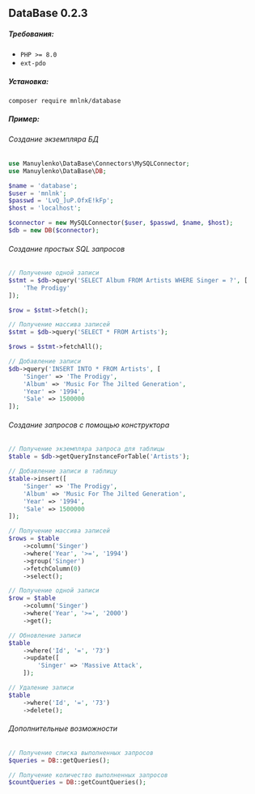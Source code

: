 ## DataBase 0.2.3

##### Требования:

+ `PHP >= 8.0`
+ `ext-pdo`


##### Установка:

```
composer require mnlnk/database
```


##### Пример:

###### Создание экземпляра БД

```php
use Manuylenko\DataBase\Connectors\MySQLConnector;
use Manuylenko\DataBase\DB;

$name = 'database';
$user = 'mnlnk';
$passwd = 'LvQ_]uP.OfxE!kFp';
$host = 'localhost';

$connector = new MySQLConnector($user, $passwd, $name, $host);
$db = new DB($connector);
```

###### Создание простых SQL запросов

```php
// Получение одной записи
$stmt = $db->query('SELECT Album FROM Artists WHERE Singer = ?', [
    'The Prodigy'
]);

$row = $stmt->fetch();
```

```php
// Получение массива записей
$stmt = $db->query('SELECT * FROM Artists');

$rows = $stmt->fetchAll();
```

```php
// Добавление записи 
$db->query('INSERT INTO * FROM Artists', [
    'Singer' => 'The Prodigy',
    'Album' => 'Music For The Jilted Generation',
    'Year' => '1994',
    'Sale' => 1500000
]);
```

###### Создание запросов с помощью конструктора

```php
// Получение экземпляра запроса для таблицы
$table = $db->getQueryInstanceForTable('Artists');
```

```php
// Добавление записи в таблицу
$table->insert([
    'Singer' => 'The Prodigy',
    'Album' => 'Music For The Jilted Generation',
    'Year' => '1994',
    'Sale' => 1500000
]);
```

```php
// Получение массива записей
$rows = $table 
    ->column('Singer')
    ->where('Year', '>=', '1994')
    ->group('Singer')
    ->fetchColumn(0)
    ->select(); 
```

```php
// Получение одной записи
$row = $table
    ->column('Singer')
    ->where('Year', '>=', '2000')
    ->get();
```

```php
// Обновление записи
$table
    ->where('Id', '=', '73')
    ->update([
        'Singer' => 'Massive Attack',
    ]);
```

```php
// Удаление записи
$table
    ->where('Id', '=', '73')
    ->delete();
```

###### Дополнительные возможности

```php
// Получение списка выполненных запросов
$queries = DB::getQueries();
```

```php
// Получение количество выполненных запросов
$countQueries = DB::getCountQueries();
```
